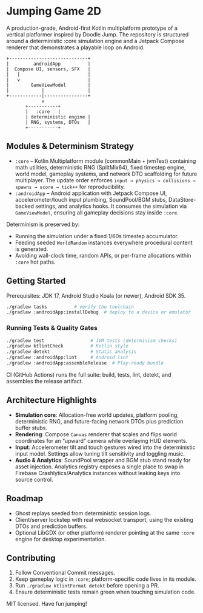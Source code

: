# Jumping Game 2D

A production-grade, Android-first Kotlin multiplatform prototype of a vertical platformer inspired by Doodle Jump. The repository is structured around a deterministic :core simulation engine and a Jetpack Compose renderer that demonstrates a playable loop on Android.

```
+-----------------------------+
|         androidApp          |
|  Compose UI, sensors, SFX   |
|   |                         |
|   v                         |
|        GameViewModel        |
|            |                |
+------------|----------------+
             v
       +-----------+
       |   :core   |
       | deterministic engine |
       | RNG, systems, DTOs   |
       +-----------+
```

## Modules & Determinism Strategy

- `:core` – Kotlin Multiplatform module (commonMain + jvmTest) containing math utilities, deterministic RNG (SplitMix64), fixed timestep engine, world model, gameplay systems, and network DTO scaffolding for future multiplayer. The update order enforces `input → physics → collisions → spawns → score → tick++` for reproducibility.
- `:androidApp` – Android application with Jetpack Compose UI, accelerometer/touch input plumbing, SoundPool/BGM stubs, DataStore-backed settings, and analytics hooks. It consumes the simulation via `GameViewModel`, ensuring all gameplay decisions stay inside `:core`.

Determinism is preserved by:
- Running the simulation under a fixed 1/60s timestep accumulator.
- Feeding seeded `WorldRandom` instances everywhere procedural content is generated.
- Avoiding wall-clock time, random APIs, or per-frame allocations within `:core` hot paths.

## Getting Started

Prerequisites: JDK 17, Android Studio Koala (or newer), Android SDK 35.

```bash
./gradlew tasks          # verify the toolchain
./gradlew :androidApp:installDebug  # deploy to a device or emulator
```

### Running Tests & Quality Gates

```bash
./gradlew test                 # JVM tests (determinism checks)
./gradlew ktlintCheck          # Kotlin style
./gradlew detekt               # Static analysis
./gradlew :androidApp:lint     # Android lint
./gradlew :androidApp:assembleRelease  # Play-ready bundle
```

CI (GitHub Actions) runs the full suite: build, tests, lint, detekt, and assembles the release artifact.

## Architecture Highlights

- **Simulation core**: Allocation-free world updates, platform pooling, deterministic RNG, and future-facing network DTOs plus prediction buffer stubs.
- **Rendering**: Compose `Canvas` renderer that scales and flips world coordinates for an “upward” camera while overlaying HUD elements.
- **Input**: Accelerometer tilt and touch gestures wired into the deterministic input model. Settings allow tuning tilt sensitivity and toggling music.
- **Audio & Analytics**: SoundPool wrapper and BGM stub stand ready for asset injection. Analytics registry exposes a single place to swap in Firebase Crashlytics/Analytics instances without leaking keys into source control.

## Roadmap

- Ghost replays seeded from deterministic session logs.
- Client/server lockstep with real websocket transport, using the existing DTOs and prediction buffers.
- Optional LibGDX (or other platform) renderer pointing at the same `:core` engine for desktop experimentation.

## Contributing

1. Follow Conventional Commit messages.
2. Keep gameplay logic in `:core`; platform-specific code lives in its module.
3. Run `./gradlew ktlintFormat detekt` before opening a PR.
4. Ensure deterministic tests remain green when touching simulation code.

MIT licensed. Have fun jumping!
